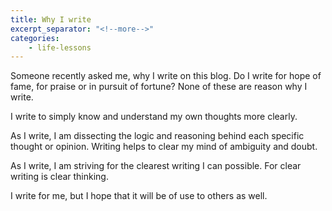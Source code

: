 ```yaml
---
title: Why I write
excerpt_separator: "<!--more-->"
categories: 
    - life-lessons
---
```


Someone recently asked me, why I write on this blog. Do I write for hope of fame, for praise or in pursuit of fortune? None of these are reason why I write.

<!-- more -->

I write to simply know and understand my own thoughts more clearly.

As I write, I am dissecting the logic and reasoning behind each specific thought or opinion. Writing helps to clear my mind of ambiguity and doubt.

As I write, I am striving for the clearest writing I can possible. For clear writing is clear thinking.

I write for me, but I hope that it will be of use to others as well.
